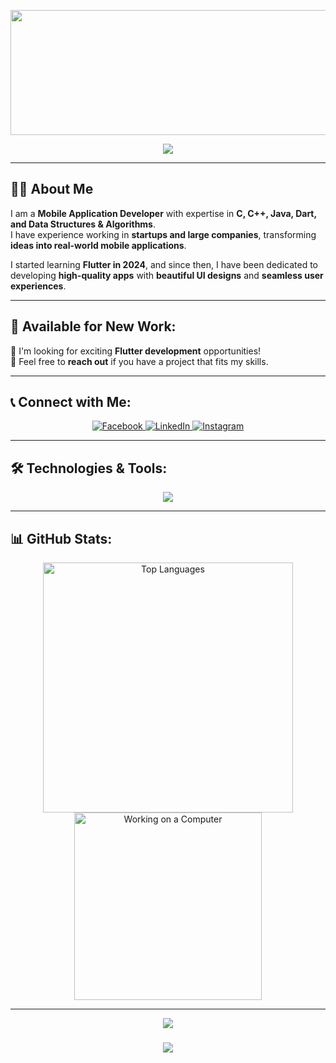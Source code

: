 <p align="center">
  <img src="https://github.com/user-attachments/assets/32d74287-b4fc-4806-98aa-c7f4f1ebabf4" width="600" height="200"/>
</p>

<div align="center">
    <img src="https://readme-typing-svg.herokuapp.com/?font=Righteous&size=35&color=f59949&center=true&vCenter=true&width=500&height=70&duration=4000&lines=Hi+There!+👋;+I'm+Maria!+🥰;" />
</div>

---

## 👩‍💻 About Me
I am a **Mobile Application Developer** with expertise in **C, C++, Java, Dart, and Data Structures & Algorithms**.  
I have experience working in **startups and large companies**, transforming **ideas into real-world mobile applications**.

I started learning **Flutter in 2024**, and since then, I have been dedicated to developing **high-quality apps** with **beautiful UI designs** and **seamless user experiences**.

---

## 🌟 Available for New Work:
🚀 I'm looking for exciting **Flutter development** opportunities!  
📩 Feel free to **reach out** if you have a project that fits my skills.

---

## 📞 Connect with Me:
<p align="center">
    <a href="https://www.facebook.com/mobile.app.developer963" target="_blank">
        <img src="https://img.shields.io/badge/Facebook-1877F2?style=for-the-badge&logo=facebook&logoColor=white" alt="Facebook">
    </a>
    <a href="https://www.linkedin.com/in/maria-arshad-599354340" target="_blank">
        <img src="https://img.shields.io/badge/LinkedIn-0077B5?style=for-the-badge&logo=linkedin&logoColor=white" alt="LinkedIn">
    </a>
    <a href="https://www.instagram.com/mobile.app.developer963/" target="_blank">
        <img src="https://img.shields.io/badge/Instagram-E4405F?style=for-the-badge&logo=instagram&logoColor=white" alt="Instagram">
    </a>
</p>

---

## 🛠 Technologies & Tools:
<p align="center">
    <img src="https://skillicons.dev/icons?i=flutter,dart,firebase,git,github,androidstudio,vscode,figma,xd,postman,java,js,c,cplusplus" />
</p>

---

## 📊 GitHub Stats:
<p align="center">
  <img src="https://github-readme-stats.vercel.app/api/top-langs?username=rehmanflutter&show_icons=true&locale=en&layout=compact" alt="Top Languages" width="400px"/>
  <img src="https://raw.githubusercontent.com/MicaelliMedeiros/micaellimedeiros/master/image/computer-illustration.png" alt="Working on a Computer" width="300px"/>
</p>

---

<div align="center">
    <img src="https://user-images.githubusercontent.com/73097560/115834477-dbab4500-a447-11eb-908a-139a6edaec5c.gif" />
</div>

<h3 align="center">
    <img src="https://readme-typing-svg.herokuapp.com/?font=Righteous&size=25&color=f59949&center=true&vCenter=true&width=500&height=70&duration=4000&lines=Thanks+for+visiting!+❤️;+Shoot+me+a+message+on+Linkedin!;I'm+Long+Life+Learner">
</h3>
